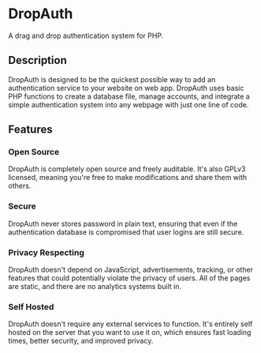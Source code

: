 # DropAuth

A drag and drop authentication system for PHP.


## Description

DropAuth is designed to be the quickest possible way to add an authentication service to your website on web app. DropAuth uses basic PHP functions to create a database file, manage accounts, and integrate a simple authentication system into any webpage with just one line of code.


## Features

### Open Source

DropAuth is completely open source and freely auditable. It's also GPLv3 licensed, meaning you're free to make modifications and share them with others.

### Secure

DropAuth never stores password in plain text, ensuring that even if the authentication database is compromised that user logins are still secure.

### Privacy Respecting

DropAuth doesn't depend on JavaScript, advertisements, tracking, or other features that could potentially violate the privacy of users. All of the pages are static, and there are no analytics systems built in.

### Self Hosted

DropAuth doesn't require any external services to function. It's entirely self hosted on the server that you want to use it on, which ensures fast loading times, better security, and improved privacy.
